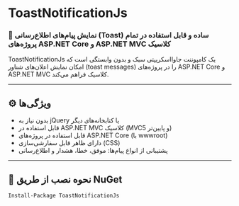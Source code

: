 # ToastNotificationJs

### 📢 نمایش پیام‌های اطلاع‌رسانی (Toast) ساده و قابل استفاده در تمام پروژه‌های ASP.NET Core و ASP.NET MVC کلاسیک

ToastNotificationJs یک کامپوننت جاوااسکریپتی سبک و بدون وابستگی است که امکان نمایش اعلان‌های شناور (toast messages) را در پروژه‌های ASP.NET Core و ASP.NET MVC کلاسیک فراهم می‌کند.

---

## ⚙️ ویژگی‌ها

- بدون نیاز به jQuery یا کتابخانه‌های دیگر
- قابل استفاده در ASP.NET MVC کلاسیک (MVC5 و پایین‌تر)
- قابل استفاده در پروژه‌های ASP.NET Core (با wwwroot)
- دارای ظاهر قابل سفارشی‌سازی (CSS)
- پشتیبانی از انواع پیام‌ها: موفق، خطا، هشدار و اطلاع‌رسانی

---

## 🚀 نحوه نصب از طریق NuGet

```bash
Install-Package ToastNotificationJs
